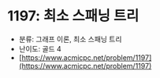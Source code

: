 # 1197: 최소 스패닝 트리

- 분류: 그래프 이론, 최소 스패닝 트리
- 난이도: 골드 4
- [https://www.acmicpc.net/problem/1197](https://www.acmicpc.net/problem/1197)
